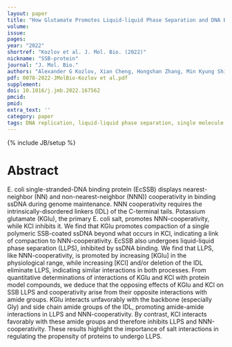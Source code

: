 ```yaml
---
layout: paper
title: "How Glutamate Promotes Liquid-liquid Phase Separation and DNA Binding Cooperativity of E. coli SSB Protein"
volume: 
issue:
pages:
year: "2022"
shortref: "Kozlov et al. J. Mol. Bio. (2022)"
nickname: "SSB-protein"
journal: "J. Mol. Bio."
authors: "Alexander G Kozlov, Xian Cheng, Hongshan Zhang, Min Kyung Shinn, Elizabeth Weiland, Binh Nguyen, Irina A Shkel, Emily Zytkiewicz, Ilya J Finkelstein, M Thomas Record Jr., Timothy M. Lohman"
pdf: 0078-2022-JMolBio-Kozlov et al.pdf
supplement: 
doi: 10.1016/j.jmb.2022.167562
pmcid:
pmid: 
extra_text: ''
category: paper
tags: DNA replication, liquid-liquid phase separation, single molecule DNA collapse, biomolecular condensates, salt effects
---
```

{% include JB/setup %}

# Abstract
E. coli single-stranded-DNA binding protein (EcSSB) displays nearest-neighbor (NN) and non-nearest-neighbor (NNN)) cooperativity in binding ssDNA during genome maintenance. NNN cooperativity requires the intrinsically-disordered linkers (IDL) of the C-terminal tails. Potassium glutamate (KGlu), the primary E. coli salt, promotes NNN-cooperativity, while KCl inhibits it. We find that KGlu promotes compaction of a single polymeric SSB-coated ssDNA beyond what occurs in KCl, indicating a link of compaction to NNN-cooperativity. EcSSB also undergoes liquid-liquid phase separation (LLPS), inhibited by ssDNA binding. We find that LLPS, like NNN-cooperativity, is promoted by increasing [KGlu] in the physiological range, while increasing [KCl] and/or deletion of the IDL eliminate LLPS, indicating similar interactions in both processes. From quantitative determinations of interactions of KGlu and KCl with protein model compounds, we deduce that the opposing effects of KGlu and KCl on SSB LLPS and cooperativity arise from their opposite interactions with amide groups. KGlu interacts unfavorably with the backbone (especially Gly) and side chain amide groups of the IDL, promoting amide-amide interactions in LLPS and NNN-cooperativity. By contrast, KCl interacts favorably with these amide groups and therefore inhibits LLPS and NNN-cooperativity. These results highlight the importance of salt interactions in regulating the propensity of proteins to undergo LLPS.